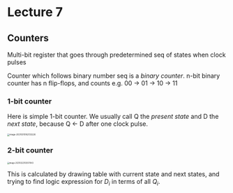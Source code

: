 # Lecture 7

## Counters

Multi-bit register that goes through predetermined seq of states when clock pulses

Counter which follows binary number seq is a *binary counter*. n-bit binary counter has n flip-flops, and counts e.g. 00 -> 01 -> 10 -> 11 

### 1-bit counter

Here is simple 1-bit counter. We usually call Q the *present state* and D the *next state*, because Q <- D after one clock pulse.

<img src="C:\Users\JB\AppData\Roaming\Typora\typora-user-images\image-20210315162133226.png" alt="image-20210315162133226" style="zoom:33%;" />

### 2-bit counter

<img src="C:\Users\JB\AppData\Roaming\Typora\typora-user-images\image-20210322103517843.png" alt="image-20210322103517843" style="zoom:30%;" />

This is calculated by drawing table with current state and next states, and trying to find logic expression for $D_i$ in terms of all $Q_i$.